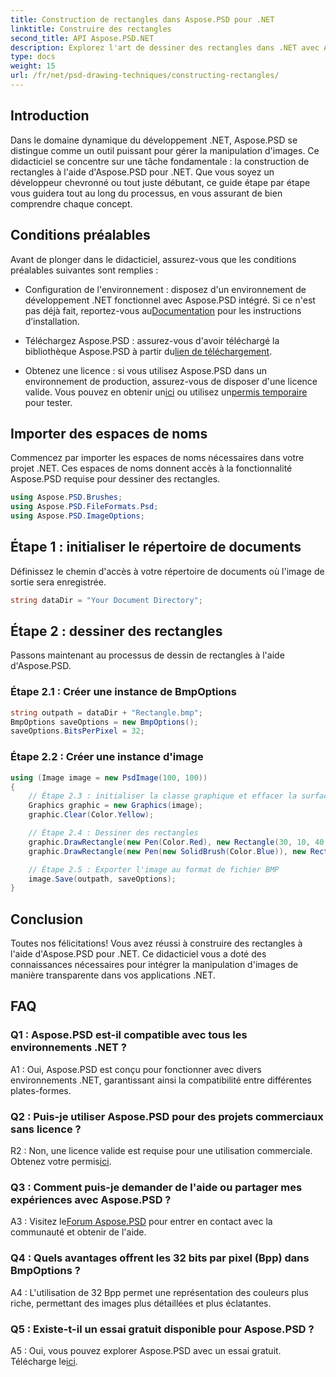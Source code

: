 ```yaml
---
title: Construction de rectangles dans Aspose.PSD pour .NET
linktitle: Construire des rectangles
second_title: API Aspose.PSD.NET
description: Explorez l'art de dessiner des rectangles dans .NET avec Aspose.PSD. Suivez notre guide étape par étape pour une intégration transparente. Élevez votre jeu de manipulation d’images sans effort.
type: docs
weight: 15
url: /fr/net/psd-drawing-techniques/constructing-rectangles/
---
```

## Introduction

Dans le domaine dynamique du développement .NET, Aspose.PSD se distingue comme un outil puissant pour gérer la manipulation d'images. Ce didacticiel se concentre sur une tâche fondamentale : la construction de rectangles à l'aide d'Aspose.PSD pour .NET. Que vous soyez un développeur chevronné ou tout juste débutant, ce guide étape par étape vous guidera tout au long du processus, en vous assurant de bien comprendre chaque concept.

## Conditions préalables

Avant de plonger dans le didacticiel, assurez-vous que les conditions préalables suivantes sont remplies :

-  Configuration de l'environnement : disposez d'un environnement de développement .NET fonctionnel avec Aspose.PSD intégré. Si ce n'est pas déjà fait, reportez-vous au[Documentation](https://reference.aspose.com/psd/net/) pour les instructions d’installation.

-  Téléchargez Aspose.PSD : assurez-vous d'avoir téléchargé la bibliothèque Aspose.PSD à partir du[lien de téléchargement](https://releases.aspose.com/psd/net/).

-  Obtenez une licence : si vous utilisez Aspose.PSD dans un environnement de production, assurez-vous de disposer d'une licence valide. Vous pouvez en obtenir un[ici](https://purchase.aspose.com/buy) ou utilisez un[permis temporaire](https://purchase.aspose.com/temporary-license/) pour tester.

## Importer des espaces de noms

Commencez par importer les espaces de noms nécessaires dans votre projet .NET. Ces espaces de noms donnent accès à la fonctionnalité Aspose.PSD requise pour dessiner des rectangles.

```csharp
using Aspose.PSD.Brushes;
using Aspose.PSD.FileFormats.Psd;
using Aspose.PSD.ImageOptions;
```

## Étape 1 : initialiser le répertoire de documents

Définissez le chemin d'accès à votre répertoire de documents où l'image de sortie sera enregistrée.

```csharp
string dataDir = "Your Document Directory";
```

## Étape 2 : dessiner des rectangles

Passons maintenant au processus de dessin de rectangles à l'aide d'Aspose.PSD.

### Étape 2.1 : Créer une instance de BmpOptions

```csharp
string outpath = dataDir + "Rectangle.bmp";
BmpOptions saveOptions = new BmpOptions();
saveOptions.BitsPerPixel = 32;
```

### Étape 2.2 : Créer une instance d'image

```csharp
using (Image image = new PsdImage(100, 100))
{
    // Étape 2.3 : initialiser la classe graphique et effacer la surface graphique
    Graphics graphic = new Graphics(image);
    graphic.Clear(Color.Yellow);

    // Étape 2.4 : Dessiner des rectangles
    graphic.DrawRectangle(new Pen(Color.Red), new Rectangle(30, 10, 40, 80));
    graphic.DrawRectangle(new Pen(new SolidBrush(Color.Blue)), new Rectangle(10, 30, 80, 40));

    // Étape 2.5 : Exporter l'image au format de fichier BMP
    image.Save(outpath, saveOptions);
}
```

## Conclusion

Toutes nos félicitations! Vous avez réussi à construire des rectangles à l'aide d'Aspose.PSD pour .NET. Ce didacticiel vous a doté des connaissances nécessaires pour intégrer la manipulation d'images de manière transparente dans vos applications .NET.

## FAQ

### Q1 : Aspose.PSD est-il compatible avec tous les environnements .NET ?

A1 : Oui, Aspose.PSD est conçu pour fonctionner avec divers environnements .NET, garantissant ainsi la compatibilité entre différentes plates-formes.

### Q2 : Puis-je utiliser Aspose.PSD pour des projets commerciaux sans licence ?

R2 : Non, une licence valide est requise pour une utilisation commerciale. Obtenez votre permis[ici](https://purchase.aspose.com/buy).

### Q3 : Comment puis-je demander de l'aide ou partager mes expériences avec Aspose.PSD ?

 A3 : Visitez le[Forum Aspose.PSD](https://forum.aspose.com/c/psd/34) pour entrer en contact avec la communauté et obtenir de l'aide.

### Q4 : Quels avantages offrent les 32 bits par pixel (Bpp) dans BmpOptions ?

A4 : L'utilisation de 32 Bpp permet une représentation des couleurs plus riche, permettant des images plus détaillées et plus éclatantes.

### Q5 : Existe-t-il un essai gratuit disponible pour Aspose.PSD ?

 A5 : Oui, vous pouvez explorer Aspose.PSD avec un essai gratuit. Télécharge le[ici](https://releases.aspose.com/).